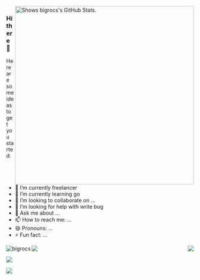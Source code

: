 <!--
 * @Author: BigRocs
 * @Date: 2023-06-10 10:23:57
 * @LastEditTime: 2023-06-10 10:27:49
 * @LastEditors: BigRocs
 * @Description: QQ: 532388887, Email:bigrocs@qq.com
-->

<a href="https://github.com/pulls?q=author%3Abigrocs">
  <picture>
    <source media="(prefers-color-scheme: dark)" srcset="https://github-stats.liuli.lol/api?username=bigrocs&theme=vue-dark&show_icons=true&include_all_commits=true&count_private=true">
    <img alt="Shows bigrocs's GitHub Stats." align="right" width="480px" src="https://github-stats.liuli.lol/api?username=bigrocs&theme=vue&show_icons=true&include_all_commits=true&count_private=true">
  </picture>
</a>



### Hi there 👋




Here are some ideas to get you started:

- 🔭 I’m currently freelancer
- 🌱 I’m currently learning go
- 👯 I’m looking to collaborate on ...
- 🤔 I’m looking for help with write bug
- 💬 Ask me about ...
- 📫 How to reach me: ...
- 😄 Pronouns: ...
- ⚡ Fun fact: ...
<p><img align="left" src="https://github-readme-stats.vercel.app/api/top-langs?username=bigrocs&show_icons=true&locale=en&layout=compact" alt="bigrocs" /></p>


  <img align="right" src="https://metrics.lecoq.io/bigrocs?template=classic&base.activity=0&base.community=0&base.repositories=0&base.metadata=0&isocalendar=1&base=header%2C%20activity%2C%20community%2C%20repositories%2C%20metadata&base.indepth=false&base.hireable=false&isocalendar=false&isocalendar.duration=full-year&config.timezone=Asia%2FShanghai">
</a>

![](https://github-profile-summary-cards.vercel.app/api/cards/productive-time?username=bigrocs&theme=vue)

![](https://github-profile-summary-cards.vercel.app/api/cards/profile-details?username=bigrocs&theme=vue)





![](https://komarev.com/ghpvc/?username=bigrocs&color=green)
